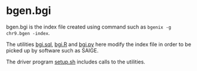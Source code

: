 # bgen.bgi

bgen.bgi is the index file created using command such as `bgenix -g chr9.bgen -index`.

The utilities [bgi.sql](bgi.sql), [bgi.R](bgi.R) and [bgi.py](bgi.py) here modify the index file in order to be picked up by software such as SAIGE.

The driver program [setup.sh](setup.sh) includes calls to the utilities.
